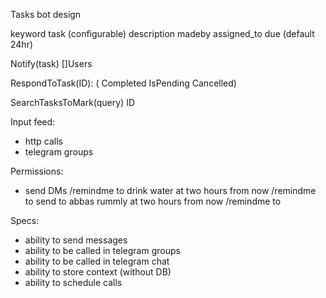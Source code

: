 Tasks bot design

keyword task (configurable)
description
madeby
assigned_to
due (default 24hr)

Notify(task) []Users

RespondToTask(ID): (
Completed
IsPending
Cancelled)

SearchTasksToMark(query) ID

Input feed:

- http calls
- telegram groups

Permissions:

- send DMs
/remindme to drink water at two hours from now
/remindme to send to abbas rummly at two hours from now
/remindme to 


Specs:

- ability to send messages
- ability to be called in telegram groups
- ability to be called in telegram chat
- ability to store context (without DB)
- ability to schedule calls
